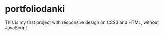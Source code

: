 # portfoliodanki
 This is my first project with responsive design on CSS3 and HTML, without JavaScript.
